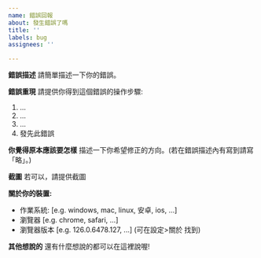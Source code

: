```yaml
---
name: 錯誤回報
about: 發生錯誤了嗎
title: ''
labels: bug
assignees: ''

---
```


**錯誤描述**
請簡單描述一下你的錯誤。

**錯誤重現**
請提供你得到這個錯誤的操作步驟:
1. ...
2. ...
3. ...
4. 發先此錯誤

**你覺得原本應該要怎樣**
描述一下你希望修正的方向。(若在錯誤描述內有寫到請寫「略」。)

**截圖**
若可以，請提供截圖

**關於你的裝置:**
 - 作業系統: [e.g. windows, mac, linux, 安卓, ios, ...]
 - 瀏覽器 [e.g. chrome, safari, ...]
 - 瀏覽器版本 [e.g. 126.0.6478.127, ...] (可在設定>關於 找到)

**其他想說的**
還有什麼想說的都可以在這裡說喔!
